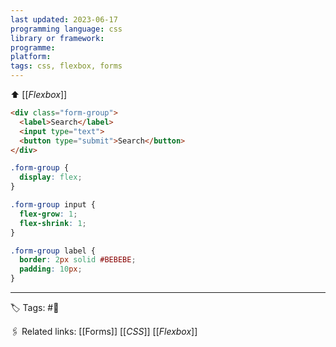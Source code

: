 ```yaml
---
last updated: 2023-06-17
programming language: css
library or framework:
programme:
platform:
tags: css, flexbox, forms
---
```

⬆  [[_Flexbox_]]

``` HTML
<div class="form-group">
  <label>Search</label>
  <input type="text">
  <button type="submit">Search</button>
</div>
```

``` CSS
.form-group {
  display: flex;
}

.form-group input {
  flex-grow: 1;
  flex-shrink: 1;
}

.form-group label { 
  border: 2px solid #BEBEBE;
  padding: 10px;
}
```

---
🏷 Tags: #🌲

🖇 Related links:
[[Forms]]
[[_CSS_]]
[[_Flexbox_]]